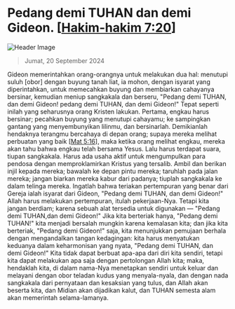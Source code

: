 
# Pedang demi TUHAN dan demi Gideon. [[Hakim-hakim 7:20](http://alkitab.sabda.org/?Hakim-hakim%207:20)]

![Header Image](https://alkitab.app/slice/sunrise.jpg)

> Jumat, 20 September 2024

Gideon memerintahkan orang-orangnya untuk melakukan dua hal: menutupi suluh [obor] dengan buyung tanah liat, ia mohon, dengan isyarat yang diperintahkan, untuk memecahkan buyung dan membiarkan cahayanya bersinar, kemudian meniup sangkakala dan berseru, "Pedang demi TUHAN, dan demi Gideon! pedang demi TUHAN, dan demi Gideon!" Tepat seperti inilah yang seharusnya orang Kristen lakukan. Pertama, engkau harus bersinar; pecahkan buyung yang menutupi cahayamu; ke sampingkan gantang yang menyembunyikan lilinmu, dan bersinarlah. Demikianlah hendaknya terangmu bercahaya di depan orang; supaya mereka melihat perbuatan yang baik [[Mat 5:16](http://alkitab.sabda.org/?Mat%205:16)], maka ketika orang melihat engkau, mereka akan tahu bahwa engkau telah bersama Yesus. Lalu harus terdapat suara, tiupan sangkakala. Harus ada usaha aktif untuk mengumpulkan para pendosa dengan memproklamirkan Kristus yang tersalib. Ambil dan berikan injil kepada mereka; bawalah ke depan pintu mereka; taruhlah pada jalan mereka; jangan biarkan mereka kabur dari padanya; tiuplah sangkakala ke dalam telinga mereka. Ingatlah bahwa teriakan pertempuran yang benar dari Gereja ialah isyarat dari Gideon, "Pedang demi TUHAN, dan demi Gideon!" Allah harus melakukan pertempuran, itulah pekerjaan-Nya. Tetapi kita jangan berdiam; karena sebuah alat tersedia untuk digunakan — "Pedang demi TUHAN,dan demi Gideon!" Jika kita berteriak hanya, "Pedang demi TUHAN!" kita menjadi bersalah mungkin karena kemalasan kita; dan jika kita berteriak, "Pedang demi Gideon!" saja, kita menunjukkan pemujaan berhala dengan mengandalkan tangan kedagingan: kita harus menyatukan keduanya dalam keharmonisan yang nyata, "Pedang demi TUHAN, dan demi Gideon!" Kita tidak dapat berbuat apa-apa dari diri kita sendiri, tetapi kita dapat melakukan apa saja dengan pertolongan Allah kita; maka, hendaklah kita, di dalam nama-Nya menetapkan sendiri untuk keluar dan melayani dengan obor teladan kudus yang menyala-nyala, dan dengan nada sangkakala dari pernyataan dan kesaksian yang tulus, dan Allah akan beserta kita, dan Midian akan dijadikan kalut, dan TUHAN semesta alam akan memerintah selama-lamanya.
    